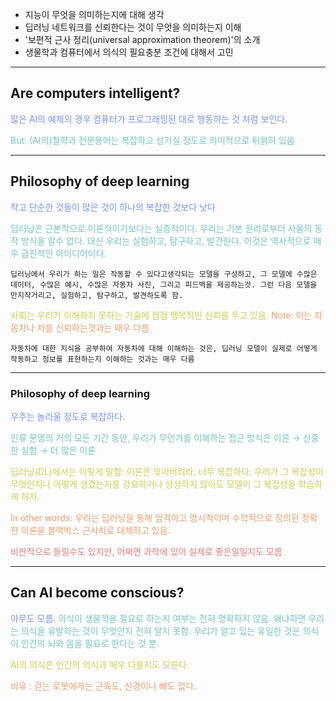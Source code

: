 - 지능이 무엇을 의미하는지에 대해 생각
- 딥러닝 네트워크를 신뢰한다는 것이 무엇을 의미하는지 이해
- '보편적 근사 정리(universal approximation theorem)'의 소개
- 생물학과 컴퓨터에서 의식의 필요충분 조건에 대해서 고민

---
## Are computers intelligent?

<span style="color:rgb(118, 147, 234)">많은 AI의 예제의 경우 컴퓨터가 프로그래밍된 대로 행동하는 것 처럼 보인다.</span> 

<span style="color:rgb(116, 195, 194)">But: (AI의)철학과 전문용어는 복잡하고 성가실 정도로 의미적으로 뒤얽혀 있음</span>

---
## Philosophy of deep learning

<span style="color:rgb(118, 147, 234)">작고 단순한 것들이 많은 것이 하나의 복잡한 것보다 낫다</span>

<span style="color:rgb(116, 195, 194)">딥러닝은 근본적으로 이론적이기보다는 실증적이다. 우리는 기본 원리로부터 사물의 동작 방식을 알수 없다. 대신 우리는 실험하고, 탐구하고, 발견한다. 이것은 역사적으로 매우 급진적인 아이디어이다.</span>

	딥러닝에서 우리가 하는 일은 작동할 수 있다고생각되는 모델을 구성하고, 그 모델에 수많은 데이터, 수많은 예시, 수많은 자동차 사진, 그리고 피드백을 제공하는것. 그런 다음 모델을 만지작거리고, 실험하고, 탐구하고, 발견하도록 함. 

<span style="color:rgb(205, 205, 81)">사회는 우리가 이해하지 못하는 기술에 점점 맹목적인 신뢰를 두고 있음.</span> <span style="color:rgb(236, 158, 111)">Note: 이는 자동차나 차를 신뢰하는것과는 매우 다름</span> 

	자동차에 대한 지식을 공부하여 자동차에 대해 이해하는 것은, 딥러닝 모델이 실제로 어떻게 작동하고 정보를 표현하는지 이해하는 것과는 매우 다름

---
### Philosophy of deep learning

<span style="color:rgb(118, 147, 234)">우주는 놀라울 정도로 복잡하다.</span> 

<span style="color:rgb(116, 195, 194)">인류 문명의 거의 모든 기간 동안, 우리가 무언가를 이해하는 접근 방식은 이론 → 신중한 실험 → 더 많은 이론</span> 

<span style="color:rgb(205, 205, 81)">딥러닝(DL)에서는 이렇게 말함: 이론은 잊어버려라, 너무 복잡하다; 우리가 그 복잡성이 무엇인지나 어떻게 생겼는지를 강요하거나 상상하지 않아도 모델이 그 복잡성을 학습하게 하자.</span> 

<span style="color:rgb(236, 158, 111)">In other words: 우리는 딥러닝을 통해 엄격하고 명시적이며 수학적으로 정의된 정확한 이론을 블랙박스 근사치로 대체하고 있음.</span> 

<span style="color:rgb(230, 122, 122)">비판적으로 들릴수도 있지만, 어쩌면 과학에 있어 실제로 좋은일일지도 모름</span> 

---
## Can AI become conscious?

<span style="color:rgb(118, 147, 234)">아무도 모름.</span><span style="color:rgb(116, 195, 194)"> 의식이 생물학을 필요로 하는지 여부는 전혀 명확하지 않음. 왜냐하면 우리는 의식을 유발하는 것이 무엇인지 전혀 알지 못함.  우리가 알고 있는 유일한 것은 의식이 인간의 뇌와 몸을 필요로 한다는 것 뿐.</span> 

<span style="color:rgb(205, 205, 81)">AI의 의식은 인간의 의식과 매우 다를지도 모른다.</span> 

<span style="color:rgb(236, 158, 111)">비유 : 걷는 로봇에게는 근육도, 신경이나 뼈도 없다.</span> 